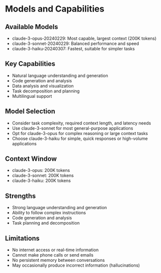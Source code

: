 # Models and Capabilities

## Available Models
- claude-3-opus-20240229: Most capable, largest context (200K tokens)
- claude-3-sonnet-20240229: Balanced performance and speed
- claude-3-haiku-20240307: Fastest, suitable for simpler tasks

## Key Capabilities
- Natural language understanding and generation
- Code generation and analysis
- Data analysis and visualization
- Task decomposition and planning
- Multilingual support

## Model Selection
- Consider task complexity, required context length, and latency needs
- Use claude-3-sonnet for most general-purpose applications
- Opt for claude-3-opus for complex reasoning or large context tasks
- Choose claude-3-haiku for simple, quick responses or high-volume applications

## Context Window
- claude-3-opus: 200K tokens
- claude-3-sonnet: 200K tokens
- claude-3-haiku: 200K tokens

## Strengths
- Strong language understanding and generation
- Ability to follow complex instructions
- Code generation and analysis
- Task planning and decomposition

## Limitations
- No internet access or real-time information
- Cannot make phone calls or send emails
- No persistent memory between conversations
- May occasionally produce incorrect information (hallucinations)
